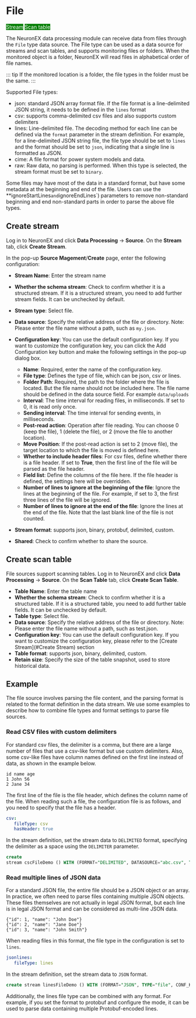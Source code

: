 # File

<span style="background:green;color:white;">Stream</span>        <span style="background:green;color:white">Scan table</span>


The NeuronEX data processing module can receive data from files through the `File` type data source. The File type can be used as a data source for streams and scan tables, and supports monitoring files or folders. When the monitored object is a folder, NeuronEX will read files in alphabetical order of file names.

::: tip
If the monitored location is a folder, the file types in the folder must be the same.
:::

Supported File types:

- json: standard JSON array format file. If the file format is a line-delimited JSON string, it needs to be defined in the `lines` format
- csv: supports comma-delimited csv files and also supports custom delimiters
- lines: Line-delimited file. The decoding method for each line can be defined via the `format` parameter in the stream definition. For example, for a line-delimited JSON string file, the file type should be set to `lines` and the format should be set to `json`, indicating that a single line is formatted as JSON.
- cime: A file format for power system models and data.
- raw: Raw data, no parsing is performed. When this type is selected, the stream format must be set to `binary`.

Some files may have most of the data in a standard format, but have some metadata at the beginning and end of the file. Users can use the **ignoreStartLines` and `ignoreEndLines`) parameters to remove non-standard beginning and end non-standard parts in order to parse the above file types.


## Create stream

Log in to NeuronEX and click **Data Processing** -> **Source**. On the **Stream** tab, click **Create Stream**.

In the pop-up **Source Magement**/**Create** page, enter the following configuration:

- **Stream Name**: Enter the stream name
- **Whether the schema stream**: Check to confirm whether it is a structured stream. If it is a structured stream, you need to add further stream fields. It can be unchecked by default.
- **Stream type**: Select file.
- **Data source**: Specify the relative address of the file or directory. Note: Please enter the file name without a path, such as `my.json`.
- **Configuration key**: You can use the default configuration key. If you want to customize the configuration key, you can click the Add Configuration key button and make the following settings in the pop-up dialog box. 
   - **Name**: Required, enter the name of the configuration key.
   - **File type**: Defines the type of file, which can be json, csv or lines.
   - **Folder Path**: Required, the path to the folder where the file is located. But the file name should not be included here. The file name should be defined in the data source field. For example `data/uploads`
   - **Interval**: The time interval for reading files, in milliseconds. If set to 0, it is read only once.
   - **Sending interval**: The time interval for sending events, in milliseconds.
   - **Post-read action**: Operation after file reading. You can choose 0 (keep the file), 1 (delete the file), or 2 (move the file to another location).
   - **Move Position**: If the post-read action is set to 2 (move file), the target location to which the file is moved is defined here.
   - **Whether to include header files**: For csv files, define whether there is a file header. If set to **True**, then the first line of the file will be parsed as the file header.
   - **Field list**: Define the columns of the file here. If the file header is defined, the settings here will be overridden.
   - **Number of lines to ignore at the beginning of the file**: Ignore the lines at the beginning of the file. For example, if set to 3, the first three lines of the file will be ignored.
   - **Number of lines to ignore at the end of the file**: Ignore the lines at the end of the file. Note that the last blank line of the file is not counted.
- **Stream format**: supports json, binary, protobuf, delimited, custom.

- **Shared**: Check to confirm whether to share the source.

## Create scan table

File sources support scanning tables. Log in to NeuronEX and click **Data Processing** -> **Source**. On the **Scan Table** tab, click **Create Scan Table**.

- **Table Name**: Enter the table name
- **Whether the schema stream**: Check to confirm whether it is a structured table. If it is a structured table, you need to add further table fields. It can be unchecked by default.
- **Table type**: Select file.
- **Data source**: Specify the relative address of the file or directory. Note: Please enter the file name without a path, such as test.json.
- **Configuration key**: You can use the default configuration key. If you want to customize the configuration key, please refer to the [Create Stream](#Create Stream) section
- **Table format**: supports json, binary, delimited, custom.
- **Retain size**: Specify the size of the table snapshot, used to store historical data.


## Example

The file source involves parsing the file content, and the parsing format is related to the format definition in the data stream. We use some examples to describe how to combine file types and format settings to parse file sources.

### Read CSV files with custom delimiters

For standard csv files, the delimiter is a comma, but there are a large number of files that use a csv-like format but use custom delimiters. Also, some csv-like files have column names defined on the first line instead of data, as shown in the example below.

```csv
id name age
1 John 56
2 Jane 34
```

The first line of the file is the file header, which defines the column name of the file. When reading such a file, the configuration file is as follows, and you need to specify that the file has a header.

```yaml
csv:
   fileType: csv
   hasHeader: true
```

In the stream definition, set the stream data to `DELIMITED` format, specifying the delimiter as a space using the `DELIMITER` parameter.

```SQL
create
stream cscFileDemo () WITH (FORMAT="DELIMITED", DATASOURCE="abc.csv", TYPE="file", DELIMITER=" ", CONF_KEY="csv"
```

### Read multiple lines of JSON data

For a standard JSON file, the entire file should be a JSON object or an array. In practice, we often need to parse files containing multiple JSON objects. These files themselves are not actually in legal JSON format, but each line is in legal JSON format and can be considered as multi-line JSON data.

```text
{"id": 1, "name": "John Doe"}
{"id": 2, "name": "Jane Doe"}
{"id": 3, "name": "John Smith"}
```

When reading files in this format, the file type in the configuration is set to `lines`.

```yaml
jsonlines:
   fileType: lines
```

In the stream definition, set the stream data to `JSON` format.

```SQL
create stream linesFileDemo () WITH (FORMAT="JSON", TYPE="file", CONF_KEY="jsonlines"
```

Additionally, the lines file type can be combined with any format. For example, if you set the format to protobuf and configure the mode, it can be used to parse data containing multiple Protobuf-encoded lines.